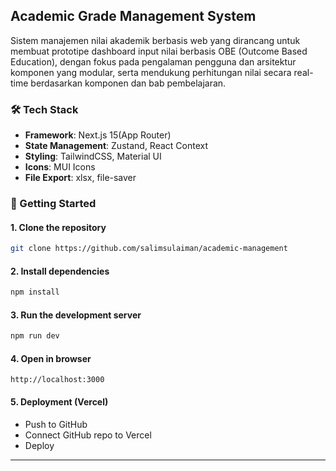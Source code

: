 ## Academic Grade Management System

Sistem manajemen nilai akademik berbasis web yang dirancang untuk membuat prototipe dashboard input nilai berbasis OBE (Outcome Based Education), dengan fokus pada pengalaman pengguna dan arsitektur komponen yang modular, serta mendukung perhitungan nilai secara real-time berdasarkan komponen dan bab pembelajaran.

### 🛠️ Tech Stack

- **Framework**: Next.js 15(App Router)
- **State Management**: Zustand, React Context
- **Styling**: TailwindCSS, Material UI
- **Icons**: MUI Icons
- **File Export**: xlsx, file-saver

### 🚀 Getting Started

#### 1. Clone the repository

```bash
git clone https://github.com/salimsulaiman/academic-management
```

#### 2. Install dependencies

```bash
npm install
```

#### 3. Run the development server

```bash
npm run dev
```

#### 4. Open in browser

```
http://localhost:3000
```

#### 5. Deployment (Vercel)

- Push to GitHub
- Connect GitHub repo to Vercel
- Deploy

---
